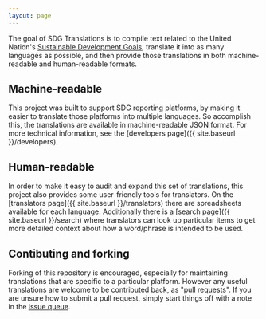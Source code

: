 ```yaml
---
layout: page
---
```

The goal of SDG Translations is to compile text related to the United Nation's
[Sustainable Development Goals](https://www.un.org/sustainabledevelopment/),
translate it into as many languages as possible, and then provide those translations in both machine-readable and human-readable formats.

## Machine-readable

This project was built to support SDG reporting platforms, by making it easier to translate those platforms into multiple languages. So accomplish this, the translations are available in machine-readable JSON format. For more technical information, see the [developers page]({{ site.baseurl }}/developers).

## Human-readable

In order to make it easy to audit and expand this set of translations, this project also provides some user-friendly tools for translators. On the [translators page]({{ site.baseurl }}/translators) there are spreadsheets available for each language. Additionally there is a [search page]({{ site.baseurl }}/search) where translators can look up particular items to get more detailed context about how a word/phrase is intended to be used.

## Contibuting and forking

Forking of this repository is encouraged, especially for maintaining translations that are specific to a particular platform. However any useful translations are welcome to be contributed back, as "pull requests". If you are unsure how to submit a pull request, simply start things off with a note in the [issue queue](https://github.com/OpenDataEnterprise/sdg-translations/issues).
